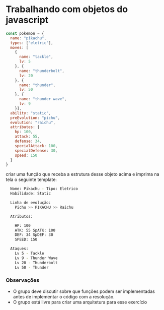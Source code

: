 # Trabalhando com objetos do  javascript

```javascript
const pokemon = {
  name: "pikachu",
  types: ["eletric"],
  moves: [
    {
      name: "tackle",
      lv: 5
    }, {
      name: "thunderbolt",
      lv: 20
    }, {
      name: "thunder",
      lv: 50
    }, {
      name: "thunder wave",
      lv: 9
    }],
  ability: "static",
  preEvolution: "pichu",
  evolution: "raichu",
  attributes: {
    hp: 100,
    attack: 55,
    defense: 34,
    specialAttack: 100,
    specialDefense: 30,
    speed: 150
  }
}

```

  criar uma função que receba a estrutura
  desse objeto acima e imprima na tela
  o seguinte template:

```bash
  Nome: Pikachu - Tipo: Eletrico
  Habilidade: Static

  Linha de evolução:
    Pichu >> PIKACHU >> Raichu

  Atributos:

    HP: 100
    ATK: 55 SpATK: 100
    DEF: 34 SpDEF: 30
    SPEED: 150

  Ataques:
    Lv 5 - Tackle
    Lv 9 - Thunder Wave
    Lv 20 - Thunderbolt
    Lv 50 - Thunder
```

### Observações
- O grupo deve discutir sobre que funções podem ser implementadas antes de implementar o código com a resolução.
- O grupo está livre para criar uma arquitetura para esse exercício

